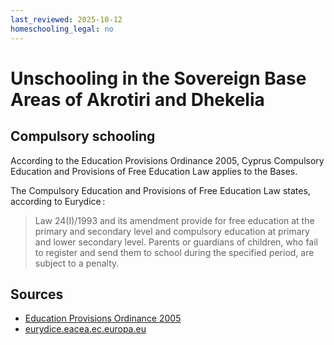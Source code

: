 ```yaml
---
last_reviewed: 2025-10-12
homeschooling_legal: no
---
```

# Unschooling in the Sovereign Base Areas of Akrotiri and Dhekelia

## Compulsory schooling

According to the Education Provisions Ordinance 2005, Cyprus Compulsory Education and Provisions of Free Education Law applies to the Bases.

The Compulsory Education and Provisions of Free Education Law states, according to Eurydice :
> Law 24(I)/1993 and its amendment provide for free education at the primary and secondary level and compulsory education at primary and lower secondary level. Parents or guardians of children, who fail to register and send them to school during the specified period, are subject to a penalty.

## Sources

* [Education Provisions Ordinance 2005](https://www.sbaadministration.org/home/legislation/01_02_09_05_ORDINANCES/01_02_09_05_46_ORD_2005/20050101_Ord-09_G1371_u.pdf)
* [eurydice.eacea.ec.europa.eu](https://eurydice.eacea.ec.europa.eu/national-education-systems/cyprus/legislation-and-official-policy-documents)

